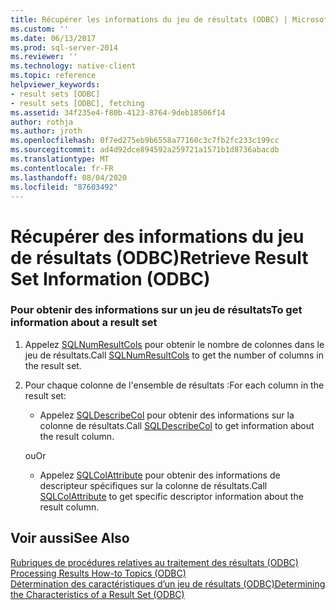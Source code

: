 ```yaml
---
title: Récupérer les informations du jeu de résultats (ODBC) | Microsoft Docs
ms.custom: ''
ms.date: 06/13/2017
ms.prod: sql-server-2014
ms.reviewer: ''
ms.technology: native-client
ms.topic: reference
helpviewer_keywords:
- result sets [ODBC]
- result sets [ODBC], fetching
ms.assetid: 34f235e4-f80b-4123-8764-9deb18506f14
author: rothja
ms.author: jroth
ms.openlocfilehash: 0f7ed275eb9b6558a77160c3c7fb2fc233c199cc
ms.sourcegitcommit: ad4d92dce894592a259721a1571b1d8736abacdb
ms.translationtype: MT
ms.contentlocale: fr-FR
ms.lasthandoff: 08/04/2020
ms.locfileid: "87603492"
---
```

# <a name="retrieve-result-set-information-odbc"></a><span data-ttu-id="b5222-102">Récupérer des informations du jeu de résultats (ODBC)</span><span class="sxs-lookup"><span data-stu-id="b5222-102">Retrieve Result Set Information (ODBC)</span></span>
    
### <a name="to-get-information-about-a-result-set"></a><span data-ttu-id="b5222-103">Pour obtenir des informations sur un jeu de résultats</span><span class="sxs-lookup"><span data-stu-id="b5222-103">To get information about a result set</span></span>  
  
1.  <span data-ttu-id="b5222-104">Appelez [SQLNumResultCols](../native-client-odbc-api/sqlnumresultcols.md) pour obtenir le nombre de colonnes dans le jeu de résultats.</span><span class="sxs-lookup"><span data-stu-id="b5222-104">Call [SQLNumResultCols](../native-client-odbc-api/sqlnumresultcols.md) to get the number of columns in the result set.</span></span>  
  
2.  <span data-ttu-id="b5222-105">Pour chaque colonne de l'ensemble de résultats :</span><span class="sxs-lookup"><span data-stu-id="b5222-105">For each column in the result set:</span></span>  
  
    -   <span data-ttu-id="b5222-106">Appelez [SQLDescribeCol](../native-client-odbc-api/sqldescribecol.md) pour obtenir des informations sur la colonne de résultats.</span><span class="sxs-lookup"><span data-stu-id="b5222-106">Call [SQLDescribeCol](../native-client-odbc-api/sqldescribecol.md) to get information about the result column.</span></span>  
  
     <span data-ttu-id="b5222-107">ou</span><span class="sxs-lookup"><span data-stu-id="b5222-107">Or</span></span>  
  
    -   <span data-ttu-id="b5222-108">Appelez [SQLColAttribute](../native-client-odbc-api/sqlcolattribute.md) pour obtenir des informations de descripteur spécifiques sur la colonne de résultats.</span><span class="sxs-lookup"><span data-stu-id="b5222-108">Call [SQLColAttribute](../native-client-odbc-api/sqlcolattribute.md) to get specific descriptor information about the result column.</span></span>  
  
## <a name="see-also"></a><span data-ttu-id="b5222-109">Voir aussi</span><span class="sxs-lookup"><span data-stu-id="b5222-109">See Also</span></span>  
 <span data-ttu-id="b5222-110">[Rubriques de procédures relatives au traitement des résultats &#40;ODBC&#41;](../../database-engine/dev-guide/processing-results-how-to-topics-odbc.md) </span><span class="sxs-lookup"><span data-stu-id="b5222-110">[Processing Results How-to Topics &#40;ODBC&#41;](../../database-engine/dev-guide/processing-results-how-to-topics-odbc.md) </span></span>  
 [<span data-ttu-id="b5222-111">Détermination des caractéristiques d’un jeu de résultats &#40;ODBC&#41;</span><span class="sxs-lookup"><span data-stu-id="b5222-111">Determining the Characteristics of a Result Set &#40;ODBC&#41;</span></span>](../native-client-odbc-results/determining-the-characteristics-of-a-result-set-odbc.md)  
  
  
